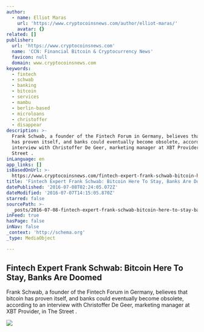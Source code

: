 ```yaml
---
author:
  - name: Elliot Maras
    url: 'https://www.cryptocoinsnews.com/author/elliot-maras/'
    avatar: {}
related: []
publisher:
  url: 'https://www.cryptocoinsnews.com'
  name: 'CCN: Financial Bitcoin & Cryptocurrency News'
  favicon: null
  domain: www.cryptocoinsnews.com
keywords:
  - fintech
  - schwab
  - banking
  - bitcoin
  - services
  - mambu
  - berlin-based
  - microloans
  - christoffer
  - disappear
description: >-
  Frank Schwab, a founder of the Fintech Forum in Germany, believes that bitcoin
  has proven itself, and banks could eventually become obsolete, according to an
  interview with Christoffer De Geer, marketing manager at XBT Provider, in The
  Street .
inLanguage: en
app_links: []
isBasedOnUrl: >-
  https://www.cryptocoinsnews.com/fintech-expert-frank-schwab-bitcoin-here-to-stay-banks-are-doomed/
title: 'Fintech Expert Frank Schwab: Bitcoin Here To Stay, Banks Are Doomed'
datePublished: '2016-07-08T02:24:05.072Z'
dateModified: '2016-07-07T14:15:05.870Z'
starred: false
sourcePath: >-
  _posts/2016-07-08-fintech-expert-frank-schwab-bitcoin-here-to-stay-banks-are.md
inFeed: true
hasPage: false
inNav: false
_context: 'http://schema.org'
_type: MediaObject

---
```

<article style=""><h1>Fintech Expert Frank Schwab: Bitcoin Here To Stay, Banks Are Doomed</h1><p>Frank Schwab, a founder of the Fintech Forum in Germany, believes that bitcoin has proven itself, and banks could eventually become obsolete, according to an interview with Christoffer De Geer, marketing manager at XBT Provider, in The Street .</p><img src="https://www.cryptocoinsnews.com/wp-content/uploads/2016/07/Bitcoin-flip.jpg" /></article>